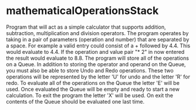 # mathematicalOperationsStack
Program that will act as a simple calculator that supports addition, subtraction, multiplication and division operators. The program operates by taking in a pair of parameters (operation and number) that are separated by a space. For example a valid entry could consist of a + followed by 4.4. This would evaluate to 4.4. If the operation and value pair "* 2" in now entered the result would evaluate to 8.8. The program will store all of the operations on a Queue. In addition to storing the operator and operand on the Queue, you must also be able to store Undo and Redo operations. These two operations will be represented by the letter 'U' for undo and the letter 'R' for redo. To evaluate all of the operations on the Queue the letter 'E' will be used. Once evaluated the Queue will be empty and ready to start a new calculation. To exit the program the letter 'X' will be used. On exit the contents of the Queue should be evaluated one last time.
